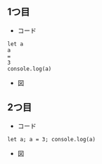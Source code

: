 ## 1つ目
* コード
```
let a
a
=
3
console.log(a)
```


* 図

## 2つ目
* コード
```
let a; a = 3; console.log(a)
```


* 図